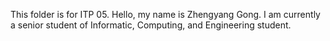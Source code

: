 This folder is for ITP 05.
Hello, my name is Zhengyang Gong. I am currently a senior student of Informatic, Computing, and Engineering student.